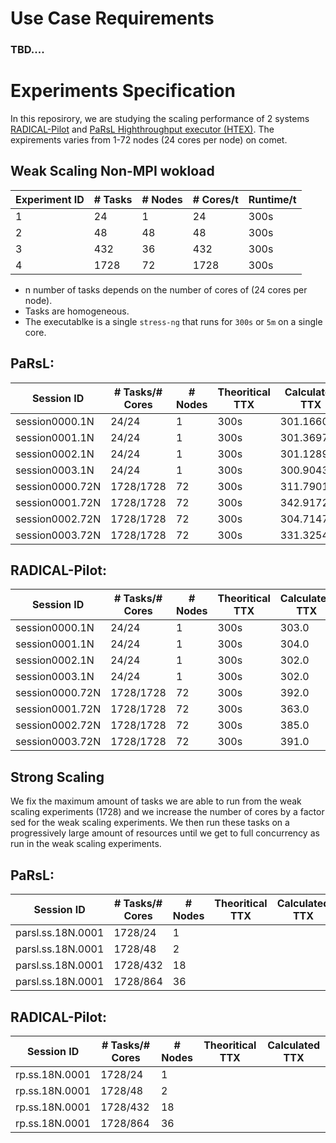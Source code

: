 # Use Case Requirements

### TBD....

# Experiments Specification

In this reposirory, we are studying the scaling performance of 2 systems [RADICAL-Pilot](https://github.com/radical-cybertools/radical.pilot) and [PaRsL Highthroughput executor (HTEX)](https://github.com/Parsl/parsl/tree/master/parsl/executors). The expirements varies from 1-72 nodes (24 cores per node) on comet. 

## Weak Scaling Non-MPI wokload

| Experiment ID | # Tasks  | # Nodes | # Cores/t  | Runtime/t |
|---------------|----------|---------|------------|-----------|
| 1             | 24       | 1       | 24         |  300s     |
| 2             | 48       | 48      | 48         |  300s     |
| 3             | 432      | 36      | 432        |  300s     |
| 4             | 1728     | 72      | 1728       |  300s     |



- n number of tasks depends on the number of cores of (24 cores per node).
- Tasks are homogeneous.
- The executablke is a single `stress-ng` that runs for `300s` or `5m` on a single core.

## PaRsL:
| Session ID    | # Tasks/# Cores  | # Nodes | Theoritical TTX | Calculated TTX |
|---------------|------------------|---------|-----------------|----------------|
|session0000.1N | 24/24            | 1       |  300s           |  301.166042    |
|session0001.1N | 24/24            | 1       |  300s           |  301.369750    |
|session0002.1N | 24/24            | 1       |  300s           |  301.128917    |
|session0003.1N | 24/24            | 1       |  300s           |  300.904375    |
|session0000.72N| 1728/1728        | 72      |  300s           |  311.790120    |
|session0001.72N| 1728/1728        | 72      |  300s           |  342.917255    |
|session0002.72N| 1728/1728        | 72      |  300s           |  304.714755    |
|session0003.72N| 1728/1728        | 72      |  300s           |  331.325476    |


## RADICAL-Pilot:

| Session ID    | # Tasks/# Cores  | # Nodes | Theoritical TTX | Calculated TTX |
|---------------|------------------|---------|-----------------|----------------|
|session0000.1N | 24/24            | 1       |  300s           |  303.0         |
|session0001.1N | 24/24            | 1       |  300s           |  304.0         |
|session0002.1N | 24/24            | 1       |  300s           |  302.0         |
|session0003.1N | 24/24            | 1       |  300s           |  302.0         |
|session0000.72N| 1728/1728        | 72      |  300s           |  392.0         |
|session0001.72N| 1728/1728        | 72      |  300s           |  363.0         |
|session0002.72N| 1728/1728        | 72      |  300s           |  385.0         |
|session0003.72N| 1728/1728        | 72      |  300s           |  391.0         |

## Strong Scaling

We fix the maximum amount of tasks we are able to run from the weak scaling experiments (1728) and we increase the number of cores by a factor sed for the weak scaling experiments. We then run these tasks on a progressively large amount of resources until we get to full concurrency as run in the weak scaling experiments.

## PaRsL:
| Session ID       | # Tasks/# Cores  | # Nodes | Theoritical TTX | Calculated TTX |
|------------------|------------------|---------|-----------------|----------------|
|parsl.ss.18N.0001 | 1728/24          | 1       |                 |                |
|parsl.ss.18N.0001 | 1728/48          | 2       |                 |                |
|parsl.ss.18N.0001 | 1728/432         | 18      |                 |                |
|parsl.ss.18N.0001 | 1728/864         | 36      |                 |                |

## RADICAL-Pilot:
| Session ID       | # Tasks/# Cores  | # Nodes | Theoritical TTX | Calculated TTX |
|------------------|------------------|---------|-----------------|----------------|
|rp.ss.18N.0001    | 1728/24          | 1       |                 |                |
|rp.ss.18N.0001    | 1728/48          | 2       |                 |                |
|rp.ss.18N.0001    | 1728/432         | 18      |                 |                |
|rp.ss.18N.0001    | 1728/864         | 36      |                 |                |
